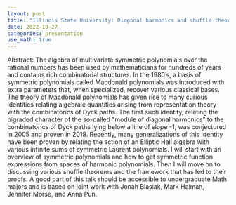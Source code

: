 ```yaml
---
layout: post
title: "Illinois State University: Diagonal harmonics and shuffle theorems"
date: 2022-10-27
categories: presentation
use_math: true
---
```

Abstract: The algebra of multivariate symmetric polynomials over the rational numbers has been used
by mathematicians for hundreds of years and contains rich combinatorial structures. In the 1980’s, a
basis of symmetric polynomials called Macdonald polynomials was introduced with extra parameters
that, when specialized, recover various classical bases. The theory of Macdonald polynomials has given
rise to many curious identities relating algebraic quantities arising from representation theory with the
combinatorics of Dyck paths. The first such identity, relating the bigraded character of the so-called
"module of diagonal harmonics” to the combinatorics of Dyck paths lying below a line of slope -1,
was conjectured in 2005 and proven in 2018. Recently, many generalizations of this identity have been
proven by relating the action of an Elliptic Hall algebra with various infinite sums of symmetric Laurent
polynomials. I will start with an overview of symmetric polynomials and how to get symmetric function
expressions from spaces of harmonic polynomials. Then I will move on to discussing various shuffle
theorems and the framework that has led to their proofs. A good part of this talk should be accessible
to undergraduate Math majors and is based on joint work with Jonah Blasiak, Mark Haiman, Jennifer
Morse, and Anna Pun.
